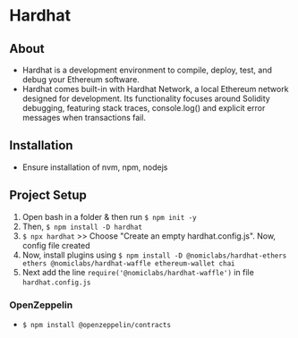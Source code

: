 # Hardhat

## About
* Hardhat is a development environment to compile, deploy, test, and debug your Ethereum software.
* Hardhat comes built-in with Hardhat Network, a local Ethereum network designed for development. Its functionality focuses around Solidity debugging, featuring stack traces, console.log() and explicit error messages when transactions fail.

## Installation
* Ensure installation of nvm, npm, nodejs

## Project Setup
1. Open bash in a folder & then run `$ npm init -y`
1. Then, `$ npm install -D hardhat`
1. `$ npx hardhat` >> Choose "Create an empty hardhat.config.js". Now, config file created
1. Now, install plugins using `$ npm install -D @nomiclabs/hardhat-ethers ethers @nomiclabs/hardhat-waffle ethereum-wallet chai`
1. Next add the line `require('@nomiclabs/hardhat-waffle')` in file `hardhat.config.js`

### OpenZeppelin
* `$ npm install @openzeppelin/contracts`